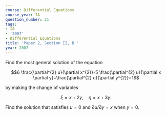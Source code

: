 ```yaml
---
course: Differential Equations
course_year: IA
question_number: 21
tags:
- IA
- '2007'
- Differential Equations
title: 'Paper 2, Section II, B '
year: 2007
---
```




Find the most general solution of the equation

$$6 \frac{\partial^{2} u}{\partial x^{2}}-5 \frac{\partial^{2} u}{\partial x \partial y}+\frac{\partial^{2} u}{\partial y^{2}}=1$$

by making the change of variables

$$\xi=x+2 y, \quad \eta=x+3 y .$$

Find the solution that satisfies $u=0$ and $\partial u / \partial y=x$ when $y=0$.